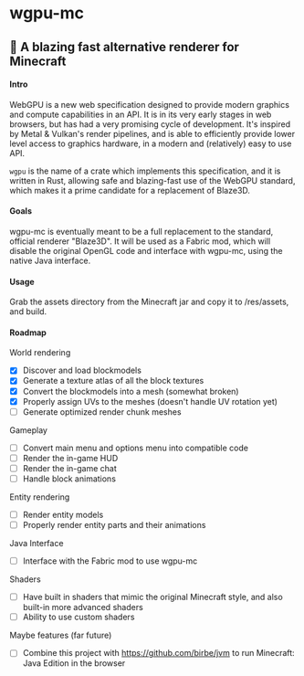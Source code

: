 # wgpu-mc

## 🚀 A blazing fast alternative renderer for Minecraft

#### Intro

WebGPU is a new web specification designed to provide modern graphics and compute capabilities in an API.
It is in its very early stages in web browsers, but has had a very promising cycle of development. It's inspired by
Metal & Vulkan's render pipelines, and is able to efficiently provide lower level access to graphics hardware, in a modern
and (relatively) easy to use API. 

`wgpu` is the name of a crate which implements this specification, and it is written in Rust, allowing safe and blazing-fast
use of the WebGPU standard, which makes it a prime candidate for a replacement of Blaze3D.

#### Goals

wgpu-mc is eventually meant to be a full replacement to the standard, official renderer "Blaze3D".
It will be used as a Fabric mod, which will disable the original OpenGL code and interface with wgpu-mc, using the native
Java interface.

#### Usage

Grab the assets directory from the Minecraft jar and copy it to /res/assets, and build.

#### Roadmap

World rendering

- [x] Discover and load blockmodels
- [x] Generate a texture atlas of all the block textures 
- [x] Convert the blockmodels into a mesh (somewhat broken)
- [x] Properly assign UVs to the meshes (doesn't handle UV rotation yet)
- [ ] Generate optimized render chunk meshes

Gameplay

- [ ] Convert main menu and options menu into compatible code
- [ ] Render the in-game HUD
- [ ] Render the in-game chat
- [ ] Handle block animations

Entity rendering

- [ ] Render entity models
- [ ] Properly render entity parts and their animations

Java Interface

- [ ] Interface with the Fabric mod to use wgpu-mc

Shaders

- [ ] Have built in shaders that mimic the original Minecraft style, and also built-in more advanced shaders
- [ ] Ability to use custom shaders

Maybe features (far future)

- [ ] Combine this project with https://github.com/birbe/jvm to run Minecraft: Java Edition in the browser